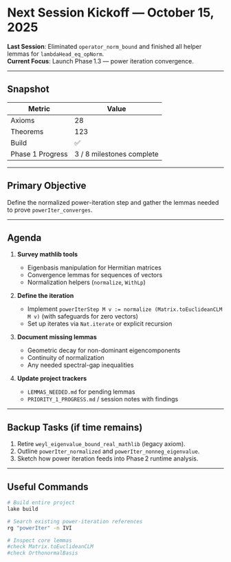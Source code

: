 # Next Session Kickoff — October 15, 2025

**Last Session**: Eliminated `operator_norm_bound` and finished all helper lemmas for `lambdaHead_eq_opNorm`.  
**Current Focus**: Launch Phase 1.3 — power iteration convergence.

---

## Snapshot

| Metric | Value |
|--------|-------|
| Axioms | 28 |
| Theorems | 123 |
| Build | ✅ |
| Phase 1 Progress | 3 / 8 milestones complete |

---

## Primary Objective

Define the normalized power-iteration step and gather the lemmas needed to prove `powerIter_converges`.

---

## Agenda

1. **Survey mathlib tools**  
   - Eigenbasis manipulation for Hermitian matrices  
   - Convergence lemmas for sequences of vectors  
   - Normalization helpers (`normalize`, `WithLp`)  

2. **Define the iteration**  
   - Implement `powerIterStep M v := normalize (Matrix.toEuclideanCLM M v)` (with safeguards for zero vectors)  
   - Set up iterates via `Nat.iterate` or explicit recursion  

3. **Document missing lemmas**  
   - Geometric decay for non-dominant eigencomponents  
   - Continuity of normalization  
   - Any needed spectral-gap inequalities  

4. **Update project trackers**  
   - `LEMMAS_NEEDED.md` for pending lemmas  
   - `PRIORITY_1_PROGRESS.md` / session notes with findings  

---

## Backup Tasks (if time remains)

1. Retire `weyl_eigenvalue_bound_real_mathlib` (legacy axiom).  
2. Outline `powerIter_normalized` and `powerIter_nonneg_eigenvalue`.  
3. Sketch how power iteration feeds into Phase 2 runtime analysis.

---

## Useful Commands

```bash
# Build entire project
lake build

# Search existing power-iteration references
rg "powerIter" -n IVI

# Inspect core lemmas
#check Matrix.toEuclideanCLM
#check OrthonormalBasis
```
